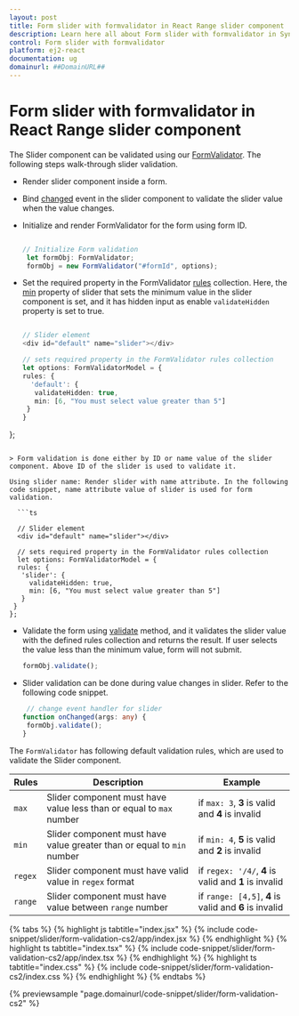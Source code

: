 ```yaml
---
layout: post
title: Form slider with formvalidator in React Range slider component | Syncfusion
description: Learn here all about Form slider with formvalidator in Syncfusion React Range slider component of Syncfusion Essential JS 2 and more.
control: Form slider with formvalidator 
platform: ej2-react
documentation: ug
domainurl: ##DomainURL##
---
```


# Form slider with formvalidator in React Range slider component

The Slider component can be validated using our [FormValidator](https://ej2.syncfusion.com/documentation/form-validator/?lang=typescript). The following steps walk-through slider validation.

* Render slider component inside a form.
* Bind [changed](https://ej2.syncfusion.com/react/documentation/api/slider/#changed) event in the slider component to validate the slider value when the value changes.
* Initialize and render FormValidator for the form using form ID.

   ```ts

   // Initialize Form validation
    let formObj: FormValidator;
    formObj = new FormValidator("#formId", options);

    ```

* Set the required property in the FormValidator [rules](https://ej2.syncfusion.com/react/documentation/api/form-validator/#rules) collection. Here, the [min](https://ej2.syncfusion.com/react/documentation/api/slider/#min) property of slider that sets the minimum value in the slider component is set, and it has hidden input as enable `validateHidden` property is set to true.

    ```ts

    // Slider element
    <div id="default" name="slider"></div>

   // sets required property in the FormValidator rules collection
   let options: FormValidatorModel = {
    rules: {
      'default': {
       validateHidden: true,
       min: [6, "You must select value greater than 5"]
     }
   }
 };

 ```

> Form validation is done either by ID or name value of the slider component. Above ID of the slider is used to validate it.

Using slider name: Render slider with name attribute. In the following code snippet, name attribute value of slider is used for form validation.

   ```ts

   // Slider element
   <div id="default" name="slider"></div>

   // sets required property in the FormValidator rules collection
   let options: FormValidatorModel = {
   rules: {
    'slider': {
      validateHidden: true,
      min: [6, "You must select value greater than 5"]
    }
  }
 };

  ```

* Validate the form using [validate](https://ej2.syncfusion.com/react/documentation/api/form-validator/#validate) method, and it validates the slider value with the defined rules collection and returns the result. If user selects the value less than the minimum value, form will not submit.

   ```ts
   formObj.validate();
   ```

* Slider validation can be done during value changes in slider. Refer to the following code snippet.

   ```ts
    // change event handler for slider
   function onChanged(args: any) {
    formObj.validate();
  }
  ```

The `FormValidator` has following default validation rules, which are used to validate the Slider component.

| Rules | Description | Example |
| ------------- | ------------- | ------------- |
| `max` | Slider component must have value less than or equal to `max` number | if `max: 3`, **3** is valid and **4** is invalid |
| `min` | Slider component must have value greater than or equal to `min` number | if `min: 4`, **5** is valid and **2** is invalid |
| `regex` | Slider component must have valid value in `regex` format | if `regex: '/4/`, **4** is valid and **1** is invalid |
| `range` | Slider component must have value between `range` number | if `range: [4,5]`, **4** is valid and **6** is invalid |

{% tabs %}
{% highlight js tabtitle="index.jsx" %}
{% include code-snippet/slider/form-validation-cs2/app/index.jsx %}
{% endhighlight %}
{% highlight ts tabtitle="index.tsx" %}
{% include code-snippet/slider/form-validation-cs2/app/index.tsx %}
{% endhighlight %}
{% highlight ts tabtitle="index.css" %}
{% include code-snippet/slider/form-validation-cs2/index.css %}
{% endhighlight %}
{% endtabs %}

 {% previewsample "page.domainurl/code-snippet/slider/form-validation-cs2" %}

